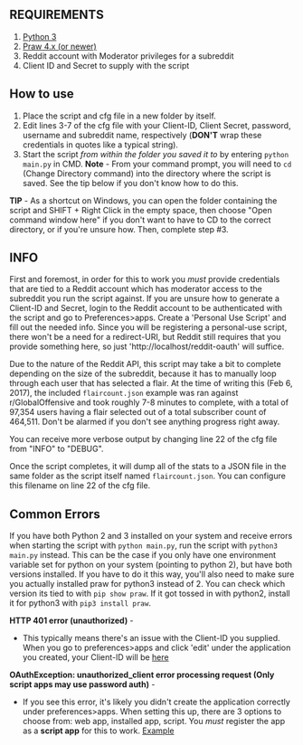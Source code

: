 REQUIREMENTS
------------
1. [Python 3](https://www.python.org/downloads/)
2. [Praw 4.x (or newer)](https://praw.readthedocs.io/en/latest/)
3. Reddit account with Moderator privileges for a subreddit
4. Client ID and Secret to supply with the script

How to use
----------
1. Place the script and cfg file in a new folder by itself.
2. Edit lines 3-7 of the cfg file with your Client-ID, Client Secret, password, username and subreddit name, respectively (**DON'T** wrap these credentials in quotes like a typical string).
3. Start the script *from within the folder you saved it to* by entering `python main.py` in CMD. 
**Note** - From your command prompt, you will need to `cd` (Change Directory command) into the directory where the script is saved. See the tip below if you don't know how to do this.

**TIP** - As a shortcut on Windows, you can open the folder containing the script and SHIFT + Right Click in the empty space,
then choose "Open command window here" if you don't want to have to CD to the correct directory, or if you're unsure how. 
Then, complete step #3.

INFO
----------
First and foremost, in order for this to work you *must* provide credentials that are tied to a Reddit account which has 
moderator access to the subreddit you run the script against. If you are unsure how to generate a Client-ID and Secret, 
login to the Reddit account to be authenticated with the script and go to Preferences>apps. Create a 'Personal Use Script'
and fill out the needed info. Since you will be registering a personal-use script, there won't be a need for a redirect-URI,
but Reddit still requires that you provide something here, so just 'http://localhost/reddit-oauth' will suffice. 

Due to the nature of the Reddit API, this script may take a bit to complete depending on the size of the subreddit,
because it has to manually loop through each user that has selected a flair. At the time of writing this (Feb 6, 2017), the included
`flaircount.json` example was ran against r/GlobalOffensive and took roughly 7-8 minutes to complete, with a total of 97,354 users having
a flair selected out of a total subscriber count of 464,511. Don't be alarmed if you don't see anything progress right away.

You can receive more verbose output by changing line 22 of the cfg file from "INFO" to "DEBUG".

Once the script completes, it will dump all of the stats to a JSON file in the same folder as the script itself named
`flaircount.json`. You can configure this filename on line 22 of the cfg file.

Common Errors
---------------
If you have both Python 2 and 3 installed on your system and receive errors when starting the script with `python main.py`, 
run the script with `python3 main.py` instead. This can be the case if you only have one environment variable set for python 
on your system (pointing to python 2), but have both versions installed. If you have to do it this way, you'll also need to 
make sure you actually installed praw for python3 instead of 2. You can check which version its tied to with `pip show praw`.
If it got tossed in with python2, install it for python3 with `pip3 install praw`.

**HTTP 401 error (unauthorized)** - 
  * This typically means there's an issue with the Client-ID you supplied. When you go to preferences>apps and click 'edit' 
  under the application you created, your Client-ID will be [here](https://i.imgur.com/n3dKYcF.png)

**OAuthException: unauthorized_client error processing request (Only script apps may use password auth)** - 
  * If you see this error, it's likely you didn't create the application correctly under preferences>apps. When setting this up,
  there are 3 options to choose from: web app, installed app, script. You *must* register the app as a **script app** for this 
  to work. [Example](https://i.imgur.com/ZV30NVg.png)
